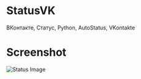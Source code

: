 # StatusVK
ВКонтакте, Статус, Python, AutoStatus, VKontakte

# Screenshot
![Status Image](https://pp.userapi.com/c847018/v847018873/14e4b4/T_2_LD1v2bI.jpg)
